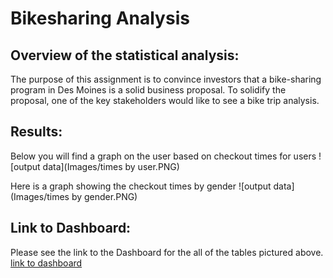 # Bikesharing Analysis
## Overview of the statistical analysis:
The purpose of this assignment is to convince investors that a bike-sharing program in Des Moines is a solid business proposal. To solidify the proposal, one of the key stakeholders would like to see a bike trip analysis.
## Results:
Below you will find a graph on the user based on checkout times for users
![output data](Images/times by user.PNG)

Here is a graph showing the checkout times by gender
![output data](Images/times by gender.PNG)



## Link to Dashboard:
Please see the link to the Dashboard for the all of the tables pictured above.
[link to dashboard](https://public.tableau.com/app/profile/aaron.horneman/viz/BikeRide_Challenge_16747754228590/Story1?publish=yes)
